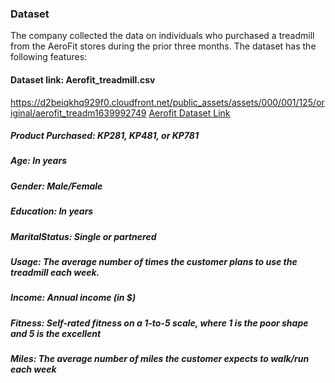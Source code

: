 ### Dataset
The company collected the data on individuals who purchased a treadmill from the AeroFit
stores during the prior three months. The dataset has the following features:

#### Dataset link: Aerofit_treadmill.csv
https://d2beiqkhq929f0.cloudfront.net/public_assets/assets/000/001/125/original/aerofit_treadm1639992749
[Aerofit Dataset Link](https://d2beiqkhq929f0.cloudfront.net/public_assets/assets/000/001/125/original/aerofit_treadm1639992749)


##### Product Purchased: KP281, KP481, or KP781
##### Age: In years
##### Gender: Male/Female
##### Education: In years
##### MaritalStatus: Single or partnered
##### Usage: The average number of times the customer plans to use the treadmill each week.
##### Income: Annual income (in $)
##### Fitness: Self-rated fitness on a 1-to-5 scale, where 1 is the poor shape and 5 is the excellent
##### Miles: The average number of miles the customer expects to walk/run each week

